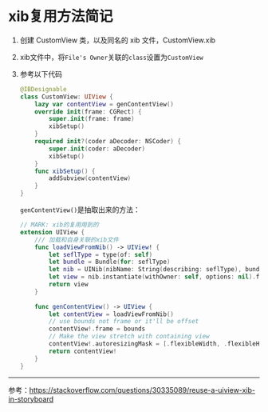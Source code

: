 # xib复用方法简记



1. 创建 CustomView 类，以及同名的 xib 文件，CustomView.xib

2. xib文件中，将`File's Owner`关联的`class`设置为`CustomView`

3. 参考以下代码

   ```swift
   @IBDesignable
   class CustomView: UIView {
       lazy var contentView = genContentView()
       override init(frame: CGRect) {
           super.init(frame: frame)
           xibSetup()
       }
       required init?(coder aDecoder: NSCoder) {
           super.init(coder: aDecoder)
           xibSetup()
       }
       func xibSetup() {
           addSubview(contentView)
       }
   }
   ```

   `genContentView()`是抽取出来的方法：

   ```swift
   // MARK: xib的复用用到的
   extension UIView {
       /// 加载和自身关联的xib文件
       func loadViewFromNib() -> UIView! {
           let seflType = type(of: self)
           let bundle = Bundle(for: seflType)
           let nib = UINib(nibName: String(describing: seflType), bundle: bundle)
           let view = nib.instantiate(withOwner: self, options: nil).first as! UIView
           return view
       }
       
       func genContentView() -> UIView {
           let contentView = loadViewFromNib()
           // use bounds not frame or it'll be offset
           contentView!.frame = bounds
           // Make the view stretch with containing view
           contentView!.autoresizingMask = [.flexibleWidth, .flexibleHeight]
           return contentView!
       }
   }
   ```

   

---

参考：https://stackoverflow.com/questions/30335089/reuse-a-uiview-xib-in-storyboard
